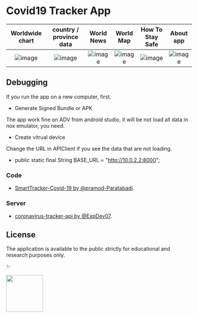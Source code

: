 # Covid19 Tracker App

Worldwide chart  |  country / province data | World News | World Map |  How To Stay Safe | About app
:---------------:|:------------------------:|:----------:|:---------:|:-----------------:|:--------:
![image](https://github.com/chinhdoan/Covid19TrackerApp/blob/main/screens/data_pic.png)  |  ![image](https://github.com/chinhdoan/Covid19TrackerApp/blob/main/screens/country_pic.png)    |  ![image](https://github.com/chinhdoan/Covid19TrackerApp/blob/main/screens/news_pic.png)     |  ![image](https://github.com/chinhdoan/Covid19TrackerApp/blob/main/screens/map_pic.png)     | ![image](https://github.com/chinhdoan/Covid19TrackerApp/blob/main/screens/protection_pic.png)     | ![image](https://github.com/chinhdoan/Covid19TrackerApp/blob/main/screens/about_pic.png)

## Debugging

If you run the app on a new computer, first.

* Generate Signed Bundle or APK 

The app work fine on ADV from android studio, it will be not load all data in nox emulator, you need.

* Create vitrual device

Change the URL in APIClient if you see the data that are not loading.

* public static final String BASE_URL = "http://10.0.2.2:8000";

### Code 

* [SmartTracker-Covid-19 by @pramod-Paratabadi](https://github.com/pramod-Paratabadi/Smart-Tracker-COVID-19).

### Server 

* [coronavirus-tracker-api by @ExpDev07](https://github.com/ExpDev07/coronavirus-tracker-api).

## License

The application is available to the public strictly for educational and research purposes only.

✨

<a href="https://github.com/chinhdoan"><img src="https://avatars.githubusercontent.com/u/31790367?v=4" width="100px;" alt=""/>





